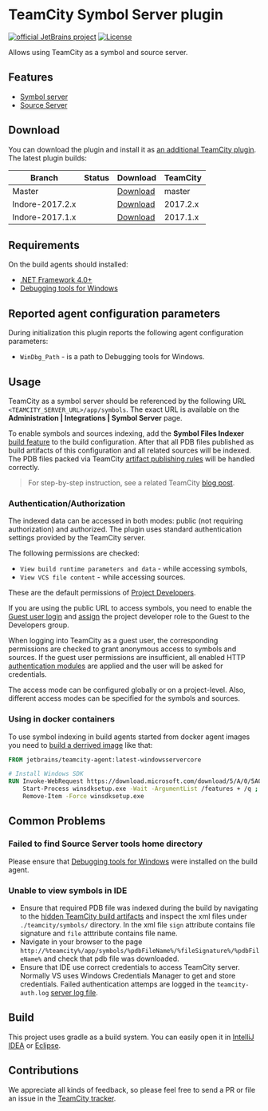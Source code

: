 # TeamCity Symbol Server plugin

[![official JetBrains project](http://jb.gg/badges/official.svg)](https://confluence.jetbrains.com/display/ALL/JetBrains+on+GitHub)
[![License](https://img.shields.io/badge/License-Apache%202.0-blue.svg)](https://opensource.org/licenses/Apache-2.0)

Allows using TeamCity as a symbol and source server.

## Features

* [Symbol server](https://docs.microsoft.com/en-us/windows/desktop/Debug/symbol-servers-and-symbol-stores)
* [Source Server](https://docs.microsoft.com/en-us/windows/desktop/Debug/source-server-and-source-indexing)

## Download

You can download the plugin and install it as [an additional TeamCity plugin](https://confluence.jetbrains.com/display/TCDL/Installing+Additional+Plugins). The latest plugin builds:

| Branch | Status | Download | TeamCity |
|--------|--------|----------|----------|
| Master | <a href="https://teamcity.jetbrains.com/viewType.html?buildTypeId=TeamCityPluginsByJetBrains_SymbolServer_BuildTrunk&guest=1"><img src="https://teamcity.jetbrains.com/app/rest/builds/buildType:(id:TeamCityPluginsByJetBrains_SymbolServer_BuildTrunk)/statusIcon.svg" alt=""/></a> | [Download](https://teamcity.jetbrains.com/repository/download/TeamCityPluginsByJetBrains_SymbolServer_BuildTrunk/.lastSuccessful/symbol-server.zip?guest=1)| master |
| Indore-2017.2.x | <a href="https://teamcity.jetbrains.com/viewType.html?buildTypeId=TeamCityPluginsByJetBrains_SymbolServer_Build20172x&guest=1"><img src="https://teamcity.jetbrains.com/app/rest/builds/buildType:(id:TeamCityPluginsByJetBrains_SymbolServer_Build20172x)/statusIcon.svg" alt=""/></a> | [Download](https://teamcity.jetbrains.com/repository/download/TeamCityPluginsByJetBrains_SymbolServer_Build20172x/.lastSuccessful/symbol-server.zip?guest=1)| 2017.2.x |
| Indore-2017.1.x | <a href="https://teamcity.jetbrains.com/viewType.html?buildTypeId=TeamCityPluginsByJetBrains_SymbolServer_Build20171x&guest=1"><img src="https://teamcity.jetbrains.com/app/rest/builds/buildType:(id:TeamCityPluginsByJetBrains_SymbolServer_Build20171x)/statusIcon.svg" alt=""/></a> | [Download](https://teamcity.jetbrains.com/repository/download/TeamCityPluginsByJetBrains_SymbolServer_Build20171x/.lastSuccessful/symbol-server.zip?guest=1)| 2017.1.x |

## Requirements

On the build agents should installed:
* [.NET Framework 4.0+](https://www.microsoft.com/net/download/dotnet-framework-runtime)
* [Debugging tools for Windows](https://docs.microsoft.com/en-us/windows-hardware/drivers/debugger/index)

## Reported agent configuration parameters

During initialization this plugin reports the following agent configuration parameters:

* `WinDbg_Path` - is a path to Debugging tools for Windows.

## Usage

TeamCity as a symbol server should be referenced by the following URL `<TEAMCITY_SERVER_URL>/app/symbols`. The exact URL is available on the <b>Administration | Integrations | Symbol Server</b> page.

To enable symbols and sources indexing, add the <b>Symbol Files Indexer</b> [build feature](https://confluence.jetbrains.com/display/TCDL/Adding+Build+Features) to the build configuration. After that all PDB files published as build artifacts of this configuration and all related sources will be indexed. The PDB files packed via TeamCity [artifact publishing rules](https://confluence.jetbrains.com/display/TCDL/Configuring+General+Settings#ConfiguringGeneralSettings-artifactPaths) will be handled correctly.

> For step-by-step instruction, see a related TeamCity [blog post](https://blog.jetbrains.com/teamcity/2015/02/setting-up-teamcity-as-symbol-and-source-server/).

### Authentication/Authorization

The indexed data can be accessed in both modes: public (not requiring authorization) and authorized. The plugin uses standard authentication settings provided by the TeamCity server.

The following permissions are checked:

* `View build runtime parameters and data` - while accessing symbols,
* `View VCS file content` - while accessing sources.

These are the default permissions of [Project Developers](https://confluence.jetbrains.com/display/TCD18/Role+and+Permission).

If you are using the public URL to access symbols, you need to enable the [Guest user login](http://confluence.jetbrains.com/display/TCDL/Guest+User) and [assign](https://confluence.jetbrains.com/display/TCDL/Managing+Users+and+User+Groups#ManagingUsersandUserGroups-assigningRolesAssigningRolestoUsers) the project developer role to the Guest to the Developers group.

When logging into TeamCity as a guest user, the corresponding permissions are checked to grant anonymous access to symbols and sources. If the guest user permissions are insufficient, all enabled HTTP [authentication modules](https://confluence.jetbrains.com/display/TCDL/Authentication+Modules) are applied and the user will be asked for credentials.

The access mode can be configured globally or on a project-level. Also, different access modes can be specified for the symbols and sources.

### Using in docker containers

To use symbol indexing in build agents started from docker agent images you need to [build a derrived image](https://docs.docker.com/engine/reference/commandline/build/) like that:

```dockerfile
FROM jetbrains/teamcity-agent:latest-windowsservercore

# Install Windows SDK
RUN Invoke-WebRequest https://download.microsoft.com/download/5/A/0/5A08CEF4-3EC9-494A-9578-AB687E716C12/windowssdk/winsdksetup.exe?ocid=wdgcx1803-download-installer -OutFile winsdksetup.exe; \
    Start-Process winsdksetup.exe -Wait -ArgumentList /features + /q ; \
    Remove-Item -Force winsdksetup.exe
```

## Common Problems

### Failed to find Source Server tools home directory
Please ensure that [Debugging tools for Windows](https://docs.microsoft.com/en-us/windows-hardware/drivers/debugger/index) were installed on the build agent.

### Unable to view symbols in IDE

* Ensure that required PDB file was indexed during the build by navigating to the [hidden TeamCity build artifacts](https://confluence.jetbrains.com/display/TCDL/Build+Artifact#BuildArtifact-HiddenArtifacts) and inspect the xml files under `./teamcity/symbols/` directory. In the xml file `sign` attribute contains file signature and `file` atttribute contains file name.
* Navigate in your browser to the page `http://%teamcity%/app/symbols/%pdbFileName%/%fileSignature%/%pdbFileName%` and check that pdb file was downloaded.
* Ensure that IDE use correct credentials to access TeamCity server. Normally VS uses Windows Credentials Manager to get and store credentials. Failed authentication attemps are logged in the `teamcity-auth.log` [server log file](https://confluence.jetbrains.com/display/TCDL/TeamCity+Server+Logs).

## Build

This project uses gradle as a build system. You can easily open it in [IntelliJ IDEA](https://www.jetbrains.com/idea/help/importing-project-from-gradle-model.html) or [Eclipse](http://gradle.org/eclipse/).

## Contributions

We appreciate all kinds of feedback, so please feel free to send a PR or file an issue in the [TeamCity tracker](https://youtrack.jetbrains.com/newIssue?project=TW&summary=Symbol%20Server%3A&c=Subsystem%20plugins%3A%20other&c=tag%20pdb).
